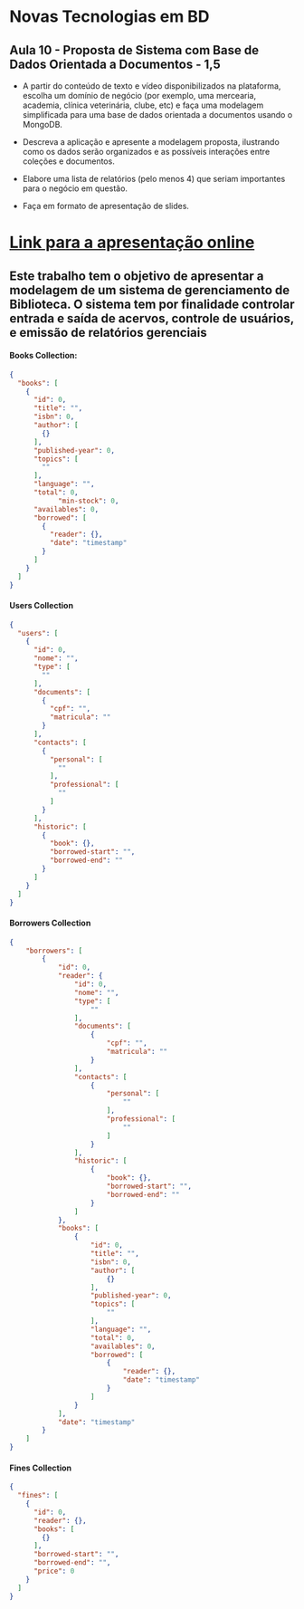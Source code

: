 # Novas Tecnologias em BD

## Aula 10 - Proposta de Sistema com Base de Dados Orientada a Documentos - 1,5

* A partir do conteúdo de texto e vídeo disponibilizados na plataforma, escolha um domínio de negócio (por exemplo, uma mercearia, academia, clínica veterinária, clube, etc) e faça uma modelagem simplificada para uma base de dados orientada a documentos usando o MongoDB. 

* Descreva a aplicação e apresente a modelagem proposta, ilustrando como os dados serão organizados e as possíveis interações entre coleções e documentos. 

* Elabore uma lista de relatórios (pelo menos 4) que seriam importantes para o negócio em questão.

* Faça em formato de apresentação de slides.

# [Link para a apresentação online](http://bit.do/jef-mongo)

## Este trabalho tem o objetivo de apresentar a modelagem de um sistema de gerenciamento de Biblioteca. O sistema tem por finalidade controlar entrada e saída de acervos, controle de usuários, e emissão de relatórios gerenciais

#### Books Collection:
```json
{
  "books": [
    {
      "id": 0,
      "title": "",
      "isbn": 0,
      "author": [
        {}
      ],
      "published-year": 0,
      "topics": [
        ""
      ],
      "language": "",
      "total": 0,
			"min-stock": 0,
      "availables": 0,
      "borrowed": [
        {
          "reader": {},
          "date": "timestamp"
        }
      ]
    }
  ]
}
```

#### Users Collection
```json
{
  "users": [
    {
      "id": 0,
      "nome": "",
      "type": [
        ""
      ],
      "documents": [
        {
          "cpf": "",
          "matricula": ""
        }
      ],
      "contacts": [
        {
          "personal": [
            ""
          ],
          "professional": [
            ""
          ]
        }
      ],
      "historic": [
        {
          "book": {},
          "borrowed-start": "",
          "borrowed-end": ""
        }
      ]
    }
  ]
}
```

#### Borrowers Collection
```json
{
	"borrowers": [
		{
			"id": 0,
			"reader": {
				"id": 0,
				"nome": "",
				"type": [
					""
				],
				"documents": [
					{
						"cpf": "",
						"matricula": ""
					}
				],
				"contacts": [
					{
						"personal": [
							""
						],
						"professional": [
							""
						]
					}
				],
				"historic": [
					{
						"book": {},
						"borrowed-start": "",
						"borrowed-end": ""
					}
				]
			},
			"books": [
				{
					"id": 0,
					"title": "",
					"isbn": 0,
					"author": [
						{}
					],
					"published-year": 0,
					"topics": [
						""
					],
					"language": "",
					"total": 0,
					"availables": 0,
					"borrowed": [
						{
							"reader": {},
							"date": "timestamp"
						}
					]
				}
			],
			"date": "timestamp"
		}
	]
}
```

#### Fines Collection
```json
{
  "fines": [
    {
      "id": 0,
      "reader": {},
      "books": [
        {}
      ],
      "borrowed-start": "",
      "borrowed-end": "",
      "price": 0
    }
  ]
}
```